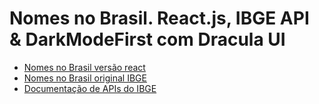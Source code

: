 # Nomes no Brasil. React.js, IBGE API & DarkModeFirst com Dracula UI

- [Nomes no Brasil versão react](https://nomes.eduardoworrel.com)
- [Nomes no Brasil original IBGE](https://censo2010.ibge.gov.br/nomes/#/search)
- [Documentação de APIs do IBGE](https://servicodados.ibge.gov.br/api/docs)
